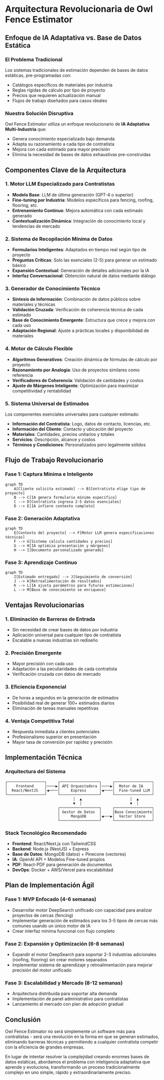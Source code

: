 # Arquitectura Revolucionaria de Owl Fence Estimator

## Enfoque de IA Adaptativa vs. Base de Datos Estática

### El Problema Tradicional
Los sistemas tradicionales de estimación dependen de bases de datos estáticas, pre-programadas con:
- Catálogos específicos de materiales por industria
- Reglas rígidas de cálculo por tipo de proyecto
- Precios que requieren actualización manual
- Flujos de trabajo diseñados para casos ideales

### Nuestra Solución Disruptiva
Owl Fence Estimator utiliza un enfoque revolucionario de **IA Adaptativa Multi-Industria** que:
- Genera conocimiento especializado bajo demanda
- Adapta su razonamiento a cada tipo de contratista
- Mejora con cada estimado para mayor precisión
- Elimina la necesidad de bases de datos exhaustivas pre-construidas

## Componentes Clave de la Arquitectura

### 1. Motor LLM Especializado para Contratistas
- **Modelo Base**: LLM de última generación (GPT-4 o superior)
- **Fine-tuning por Industria**: Modelos específicos para fencing, roofing, flooring, etc.
- **Entrenamiento Continuo**: Mejora automática con cada estimado generado
- **Contextualización Dinámica**: Integración de conocimiento local y tendencias de mercado

### 2. Sistema de Recopilación Mínima de Datos
- **Formularios Inteligentes**: Adaptados en tiempo real según tipo de proyecto
- **Preguntas Críticas**: Solo las esenciales (2-5) para generar un estimado básico
- **Expansión Contextual**: Generación de detalles adicionales por la IA
- **Interfaz Conversacional**: Obtención natural de datos mediante diálogo

### 3. Generador de Conocimiento Técnico
- **Síntesis de Información**: Combinación de datos públicos sobre materiales y técnicas
- **Validación Cruzada**: Verificación de coherencia técnica de cada estimado
- **Base de Conocimiento Emergente**: Estructura que crece y mejora con cada uso
- **Adaptación Regional**: Ajuste a prácticas locales y disponibilidad de materiales

### 4. Motor de Cálculo Flexible
- **Algoritmos Generativos**: Creación dinámica de fórmulas de cálculo por proyecto
- **Razonamiento por Analogía**: Uso de proyectos similares como referencia
- **Verificadores de Coherencia**: Validación de cantidades y costos
- **Ajuste de Márgenes Inteligente**: Optimización para maximizar competitividad y rentabilidad

### 5. Sistema Universal de Estimados
Los componentes esenciales universales para cualquier estimado:
- **Información del Contratista**: Logo, datos de contacto, licencias, etc.
- **Información del Cliente**: Contacto y ubicación del proyecto
- **Materiales**: Cantidades, precios unitarios y totales
- **Servicios**: Descripción, alcance y costos
- **Términos y Condiciones**: Personalizados pero legalmente sólidos

## Flujo de Trabajo Revolucionario

### Fase 1: Captura Mínima e Inteligente
```mermaid
graph TD
    A[Cliente solicita estimado] --> B[Contratista elige tipo de proyecto]
    B --> C[IA genera formulario mínimo específico]
    C --> D[Contratista ingresa 2-5 datos esenciales]
    D --> E[IA infiere contexto completo]
```

### Fase 2: Generación Adaptativa
```mermaid
graph TD
    E[Contexto del proyecto] --> F[Motor LLM genera especificaciones técnicas]
    F --> G[Sistema calcula cantidades y precios]
    G --> H[IA optimiza presentación y márgenes]
    H --> I[Documento personalizado generado]
```

### Fase 3: Aprendizaje Continuo
```mermaid
graph TD
    I[Estimado entregado] --> J[Seguimiento de conversión]
    J --> K[Retroalimentación de resultados]
    K --> L[IA ajusta parámetros para futuras estimaciones]
    L --> M[Base de conocimiento se enriquece]
```

## Ventajas Revolucionarias

### 1. Eliminación de Barreras de Entrada
- Sin necesidad de crear bases de datos por industria
- Aplicación universal para cualquier tipo de contratista
- Escalable a nuevas industrias sin rediseño

### 2. Precisión Emergente
- Mayor precisión con cada uso
- Adaptación a las peculiaridades de cada contratista
- Verificación cruzada con datos de mercado

### 3. Eficiencia Exponencial
- De horas a segundos en la generación de estimados
- Posibilidad real de generar 100+ estimados diarios
- Eliminación de tareas manuales repetitivas

### 4. Ventaja Competitiva Total
- Respuesta inmediata a clientes potenciales
- Profesionalismo superior en presentación
- Mayor tasa de conversión por rapidez y precisión

## Implementación Técnica

### Arquitectura del Sistema
```
┌─────────────────┐     ┌──────────────────┐     ┌─────────────────┐
│    Frontend     │────▶│ API Orquestadora │────▶│  Motor de IA    │
│  React/NextJS   │◀────│     Express      │◀────│  Fine-tuned LLM │
└─────────────────┘     └──────────────────┘     └─────────────────┘
                               │  ▲                      │  ▲
                               ▼  │                      ▼  │
                        ┌──────────────────┐     ┌─────────────────┐
                        │ Gestor de Datos  │     │Base Conocimiento│
                        │     MongoDB      │◀───▶│  Vector Store   │
                        └──────────────────┘     └─────────────────┘
```

### Stack Tecnológico Recomendado
- **Frontend**: React/Next.js con TailwindCSS
- **Backend**: Node.js (NestJS) + Express
- **Base de Datos**: MongoDB (datos) + Pinecone (vectores)
- **IA**: OpenAI API + Modelos Fine-tuned propios
- **PDF**: React-PDF para generación de documentos
- **DevOps**: Docker + AWS/Vercel para escalabilidad

## Plan de Implementación Ágil

### Fase 1: MVP Enfocado (4-6 semanas)
- Desarrollar motor DeepSearch unificado con capacidad para analizar proyectos de cercas (fencing)
- Implementar generación de estimados para los 3-5 tipos de cercas más comunes usando un único motor de IA
- Crear interfaz mínima funcional con flujo completo

### Fase 2: Expansión y Optimización (6-8 semanas)
- Expandir el motor DeepSearch para soportar 2-3 industrias adicionales (roofing, flooring) sin crear motores separados
- Implementar sistema de aprendizaje y retroalimentación para mejorar precisión del motor unificado

### Fase 3: Escalabilidad y Mercado (8-12 semanas)
- Arquitectura distribuida para soportar alta demanda
- Implementación de panel administrativo para contratistas
- Lanzamiento al mercado con plan de adopción gradual

## Conclusión

Owl Fence Estimator no será simplemente un software más para contratistas - será una revolución en la forma en que se generan estimados, eliminando barreras técnicas y permitiendo a cualquier contratista competir con la eficiencia de grandes empresas.

En lugar de intentar resolver la complejidad creando enormes bases de datos estáticas, abordamos el problema con inteligencia adaptativa que aprende y evoluciona, transformando un proceso tradicionalmente complejo en uno simple, rápido y extraordinariamente preciso.